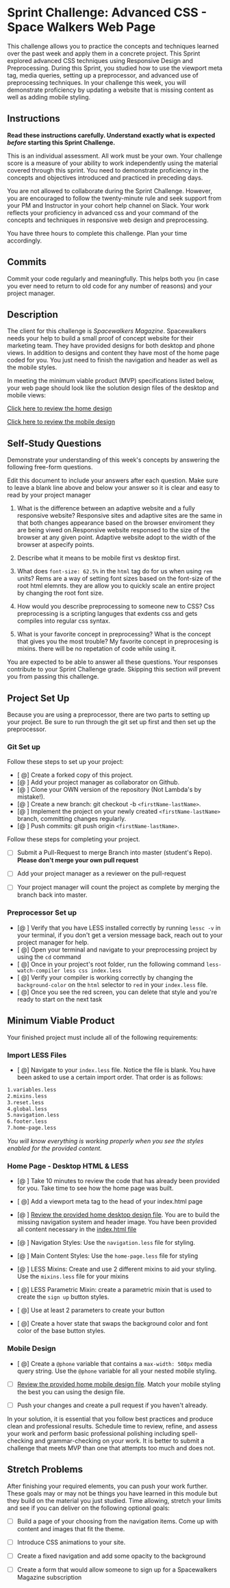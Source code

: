 # Sprint Challenge: Advanced CSS - Space Walkers Web Page

This challenge allows you to practice the concepts and techniques learned over the past week and apply them in a concrete project. This Sprint explored advanced CSS techniques using Responsive Design and Preprocessing. During this Sprint, you studied how to use the viewport meta tag, media queries, setting up a preprocessor, and advanced use of preprocessing techniques. In your challenge this week, you will demonstrate proficiency by updating a website that is missing content as well as adding mobile styling.

## Instructions

**Read these instructions carefully. Understand exactly what is expected _before_ starting this Sprint Challenge.**

This is an individual assessment. All work must be your own. Your challenge score is a measure of your ability to work independently using the material covered through this sprint. You need to demonstrate proficiency in the concepts and objectives introduced and practiced in preceding days.

You are not allowed to collaborate during the Sprint Challenge. However, you are encouraged to follow the twenty-minute rule and seek support from your PM and Instructor in your cohort help channel on Slack. Your work reflects your proficiency in advanced css and your command of the concepts and techniques in responsive web design and preprocessing.

You have three hours to complete this challenge. Plan your time accordingly.

## Commits

Commit your code regularly and meaningfully. This helps both you (in case you ever need to return to old code for any number of reasons) and your project manager.

## Description

The client for this challenge is _Spacewalkers Magazine_. Spacewalkers needs your help to build a small proof of concept website for their marketing team. They have provided designs for both desktop and phone views. In addition to designs and content they have most of the home page coded for you. You just need to finish the navigation and header as well as the mobile styles.

In meeting the minimum viable product (MVP) specifications listed below, your web page should look like the solution design files of the desktop and mobile views:

[Click here to review the home design](design-files/home-desktop.png)

[Click here to review the mobile design](design-files/home-mobile.png)

## Self-Study Questions

Demonstrate your understanding of this week's concepts by answering the following free-form questions.

Edit this document to include your answers after each question. Make sure to leave a blank line above and below your answer so it is clear and easy to read by your project manager

1. What is the difference between an adaptive website and a fully responsive website?
Responsive sites and adaptive sites are the same in that both changes appearance based on the browser enviroment they are being viwed on.Responsive website responsed to the size of the browser at any given point. Adaptive website adopt to the width of the browser at aspecify points.

2. Describe what it means to be mobile first vs desktop first.


3. What does `font-size: 62.5%` in the `html` tag do for us when using `rem` units?
Rems are a way of setting font sizes based on the font-size of the root html elemnts. they are allow you to quickly scale an entire project by changing the root font size.

4. How would you describe preprocessing to someone new to CSS?
Css preprocessing is a scripting languges that exdents css and gets compiles into regular css syntax.

5. What is your favorite concept in preprocessing? What is the concept that gives you the most trouble?
My favorite concept in preprocesing is mixins. there will be no repetation of code while using it.

You are expected to be able to answer all these questions. Your responses contribute to your Sprint Challenge grade. Skipping this section *will* prevent you from passing this challenge.

## Project Set Up

Because you are using a preprocessor, there are two parts to setting up your project.  Be sure to run through the git set up first and then set up the preprocessor.

### Git Set up

Follow these steps to set up your project:

- [ @] Create a forked copy of this project.
- [@ ] Add your project manager as collaborator on Github.
- [@ ] Clone your OWN version of the repository (Not Lambda's by mistake!).
- [@ ] Create a new branch: git checkout -b `<firstName-lastName>`.
- [@ ] Implement the project on your newly created `<firstName-lastName>` branch, committing changes regularly.
- [@ ] Push commits: git push origin `<firstName-lastName>`.
 
Follow these steps for completing your project.

- [ ] Submit a Pull-Request to merge <firstName-lastName> Branch into master (student's  Repo). **Please don't merge your own pull request**
- [ ] Add your project manager as a reviewer on the pull-request
- [ ] Your project manager will count the project as complete by merging the branch back into master.
 

### Preprocessor Set up

* [@ ] Verify that you have LESS installed correctly by running `lessc -v` in your terminal, if you don't get a version message back, reach out to your project manager for help.
* [ @] Open your terminal and navigate to your preprocessing project by using the `cd` command
* [ @] Once in your project's root folder, run the following command `less-watch-compiler less css index.less`
* [ @] Verify your compiler is working correctly by changing the `background-color` on the `html` selector to `red` in your `index.less` file.
* [ @] Once you see the red screen, you can delete that style and you're ready to start on the next task

## Minimum Viable Product

Your finished project must include all of the following requirements:

### Import LESS Files

* [ @] Navigate to your `index.less` file. Notice the file is blank. You have been asked to use a certain import order. That order is as follows:

```markdown
1.variables.less
2.mixins.less
3.reset.less
4.global.less
5.navigation.less
6.footer.less
7.home-page.less
```

_You will know everything is working properly when you see the styles enabled for the provided content._  

### Home Page - Desktop HTML & LESS

* [@ ] Take 10 minutes to review the code that has already been provided for you. Take time to see how the home page was built.

* [ @] Add a viewport meta tag to the head of your index.html page

* [@ ] [Review the provided home desktop design file](design-files/home-desktop.png). You are to build the missing navigation system and header image. You have been provided all content necessary in the [index.html file](index.html)

* [@ ] Navigation Styles: Use the `navigation.less` file for styling.

* [@ ] Main Content Styles: Use the `home-page.less` file for styling

* [@ ] LESS Mixins: Create and use 2 different mixins to aid your styling. Use the `mixins.less` file for your mixins

* [ @] LESS Parametric Mixin: create a parametric mixin that is used to create the `sign up` button styles.

* [ @]  Use at least 2 parameters to create your button

* [ @] Create a hover state that swaps the background color and font color of the base button styles.

### Mobile Design

* [ @] Create a `@phone` variable that contains a `max-width: 500px` media query string. Use the `@phone` variable for all your nested mobile styling.

* [ ] [Review the provided home mobile design file](design-files/home-mobile.png). Match your mobile styling the best you can using the design file.

* [ ] Push your changes and create a pull request if you haven't already.

In your solution, it is essential that you follow best practices and produce clean and professional results. Schedule time to review, refine, and assess your work and perform basic professional polishing including spell-checking and grammar-checking on your work. It is better to submit a challenge that meets MVP than one that attempts too much and does not.

## Stretch Problems

After finishing your required elements, you can push your work further. These goals may or may not be things you have learned in this module but they build on the material you just studied. Time allowing, stretch your limits and see if you can deliver on the following optional goals:

* [ ] Build a page of your choosing from the navigation items. Come up with content and images that fit the theme.

* [ ] Introduce CSS animations to your site.

* [ ] Create a fixed navigation and add some opacity to the background

* [ ] Create a form that would allow someone to sign up for a Spacewalkers Magazine subscription